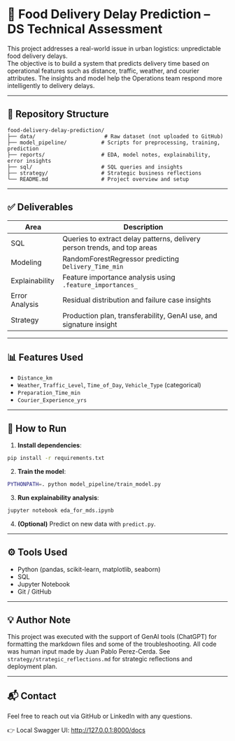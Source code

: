 # 🚚 Food Delivery Delay Prediction – DS Technical Assessment

This project addresses a real-world issue in urban logistics: unpredictable food delivery delays.  
The objective is to build a system that predicts delivery time based on operational features such as distance, traffic, weather, and courier attributes. The insights and model help the Operations team respond more intelligently to delivery delays.

---

## 📁 Repository Structure

```
food-delivery-delay-prediction/
├── data/                      # Raw dataset (not uploaded to GitHub)
├── model_pipeline/           # Scripts for preprocessing, training, prediction
├── reports/                  # EDA, model notes, explainability, error insights
├── sql/                      # SQL queries and insights
├── strategy/                 # Strategic business reflections
└── README.md                 # Project overview and setup
```

---

## ✅ Deliverables

| Area        | Description                                                                 |
|-------------|-----------------------------------------------------------------------------|
| SQL         | Queries to extract delay patterns, delivery person trends, and top areas   |
| Modeling    | RandomForestRegressor predicting `Delivery_Time_min`                       |
| Explainability | Feature importance analysis using `.feature_importances_`                |
| Error Analysis | Residual distribution and failure case insights                           |
| Strategy    | Production plan, transferability, GenAI use, and signature insight         |

---

## 📊 Features Used

- `Distance_km`
- `Weather`, `Traffic_Level`, `Time_of_Day`, `Vehicle_Type` (categorical)
- `Preparation_Time_min`
- `Courier_Experience_yrs`

---

## 🔁 How to Run

1. **Install dependencies**:

```bash
pip install -r requirements.txt
```

2. **Train the model**:

```bash
PYTHONPATH=. python model_pipeline/train_model.py
```

3. **Run explainability analysis**:

```bash
jupyter notebook eda_for_mds.ipynb
```

4. **(Optional)** Predict on new data with `predict.py`.

---

## ⚙️ Tools Used

- Python (pandas, scikit-learn, matplotlib, seaborn)
- SQL
- Jupyter Notebook
- Git / GitHub

---

## 💡 Author Note

This project was executed with the support of GenAI tools (ChatGPT) for formatting the markdown files and some of the troubleshooting. All code was human input made by Juan Pablo Perez-Cerda. See `strategy/strategic_reflections.md` for strategic reflections and deployment plan.

---

## 📬 Contact

Feel free to reach out via GitHub or LinkedIn with any questions.

👉 Local Swagger UI: http://127.0.0.1:8000/docs